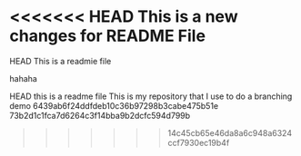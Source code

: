 <<<<<<< HEAD
This is a new changes for README File
=======
HEAD
This is a readmie file

hahaha

HEAD
this is a readme file
This is my repository that I use to do a branching demo
6439ab6f24ddfdeb10c36b97298b3cabe475b51e
73b2d1c1fca7d6264c3f14bba9b2dcfc594d799b
>>>>>>> 14c45cb65e46da8a6c948a6324ccf7930ec19b4f
